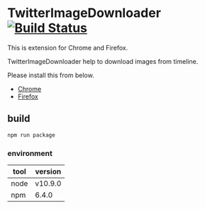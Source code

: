 # TwitterImageDownloader [![Build Status](https://travis-ci.org/Eivy/TwitterImageDownloader.svg?branch=master)](https://travis-ci.org/Eivy/TwitterImageDownloader)

This is extension for Chrome and Firefox.

TwitterImageDownloader help to download images from timeline.

Please install this from below.  
- [Chrome](https://chrome.google.com/webstore/detail/twitterimagedownloader/dnhmnoiaabdhoelhlalgcfpolakhaemp?hl=ja&gl=CZ)  
- [Firefox](https://addons.mozilla.org/ja/firefox/addon/twitterimagedownloader/)

## build

```sh
npm run package
```

### environment

tool | version
-----|--------
node | v10.9.0
npm  | 6.4.0
